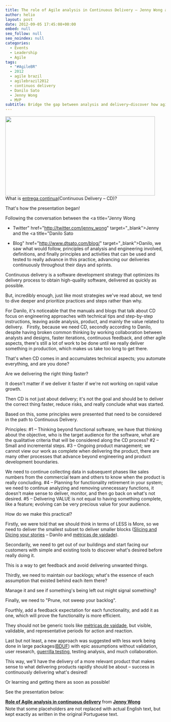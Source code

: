 ```yaml
---
title: The role of Agile analysis in Continuous Delivery – Jenny Wong and Danilo Sato
author: helio
layout: post
date: 2012-09-05 17:45:08+00:00
embed: null
seo_follow: null
seo_noindex: null
categories:
  - Events
  - Leadership
  - Agile
tags:
  - "#AgileBR"
  - 2012
  - agile brazil
  - agilebrazil2012
  - continuos delivery
  - Danilo Sato
  - Jenny Wong
  - MVP
subtitle: Bridge the gap between analysis and delivery—discover how agile analysts embed with teams, validate assumptions early, and ensure you're building the right thing fast
---
```


**[<img class="aligncenter size-full wp-image-596" src="/uploads/2012/09/Screen-Shot-2012-09-05-at-3.07.27-PM.png" alt="" width="470" height="249" srcset="/uploads/2012/09/Screen-Shot-2012-09-05-at-3.07.27-PM.png 470w, /uploads/2012/09/Screen-Shot-2012-09-05-at-3.07.27-PM-300x158.png 300w" sizes="(max-width: 470px) 100vw, 470px" />][1]** What is <a title="Continuos Delivery" href="http://en.wikipedia.org/wiki/Continuous_delivery" target="_blank">entrega continua</a>(Continuous Delivery – CD)?

That's how the presentation began!

Following the conversation between the <a title="Jenny Wong

- Twitter" href="http://twitter.com/jenny_wong" target="\_blank">Jenny</a> and the <a title="Danilo Sato

- Blog" href="http://www.dtsato.com/blog/" target="\_blank">Danilo</a>, we saw what would follow, principles of analysis and engineering involved, definitions, and finally principles and activities that can be used and tested to really advance in this practice, advancing our deliveries continuously throughout their days and sprints.

Continuous delivery is a software development strategy that optimizes its delivery process to obtain high-quality software, delivered as quickly as possible.

But, incredibly enough, just like most strategies we've read about, we tend to dive deeper and prioritize practices and steps rather than why.

For Danilo, it's noticeable that the manuals and blogs that talk about CD focus on engineering approaches with technical tips and step-by-step instructions, leaving aside analysis, product, and mainly the value related to delivery. &nbsp; Firstly, because we need CD, secondly according to Danilo, despite having broken common thinking by working collaboration between analysts and designs, faster iterations, continuous feedback, and other agile aspects, there's still a lot of work to be done until we really deliver something in production, which makes us take too long to get there.

That's when CD comes in and accumulates technical aspects; you automate everything, and are you done?

Are we delivering the right thing faster?

It doesn't matter if we deliver it faster if we're not working on rapid value growth.

Then CD is not just about delivery; it's not the goal and should be to deliver the correct thing faster, reduce risks, and really conclude what was started.

Based on this, some principles were presented that need to be considered in the path to Continuous Delivery.

Principles: #1 – Thinking beyond functional software, we have that thinking about the objective, who is the target audience for the software, what are the qualitative criteria that will be considered along the CD process? #2 – Small and incremental steps. #3 – Ongoing product management; we cannot view our work as complete when delivering the product, there are many other processes that advance beyond engineering and product development boundaries.

We need to continue collecting data in subsequent phases like sales numbers from the commercial team and others to know when the product is really concluding. #4 – Planning for functionality retirement in your system; we need to continue analyzing and removing unnecessary functions, it doesn't make sense to deliver, monitor, and then go back on what's not desired. #5 – Delivering VALUE is not equal to having something complete, like a feature; evolving can be very precious value for your audience.

How do we make this practical?

Firstly, we were told that we should think in terms of LESS is More, so we need to deliver the smallest subset to deliver smaller blocks ([Slicing and Dicing your stories][2] – Danilo and <a title="Métricas de vaidade" href="http://techcrunch.com/2011/07/30/vanity-metrics/" target="_blank">métricas de vaidade</a>).

Secondarily, we need to get out of our buildings and start facing our customers with simple and existing tools to discover what's desired before really doing it.

This is a way to get feedback and avoid delivering unwanted things.

Thirdly, we need to maintain our backlogs; what's the essence of each assumption that existed behind each item there?

Manage it and see if something's being left out might signal something?

Finally, we need to "Prune, not sweep your backlog".

Fourthly, add a feedback expectation for each functionality, and add it as one, which will prove the functionality is more efficient.

They should not be generic tools like <a title="Métricas de vaidade" href="http://techcrunch.com/2011/07/30/vanity-metrics/" target="_blank">métricas de vaidade</a>, but visible, validable, and representative periods for action and reaction.

Last but not least, a new approach was suggested with less work being done in large packages(<a title="Big Design Up Front" href="http://en.wikipedia.org/wiki/Big_Design_Up_Front" target="_blank">BDUF</a>) with epic assumptions without validation, user research, <a title="Guerilla Testing" href="http://www.slideshare.net/andybudd/guerilla-usability-testing" target="_blank">guerrilla testing</a>, testing analysis, and much collaboration.

This way, we'll have the delivery of a more relevant product that makes sense to what delivering products rapidly should be about – success in continuously delivering what's desired!

Or learning and getting there as soon as possible!

See the presentation below:

<div style="margin-bottom:5px">
 <strong> <a href="http://www.slideshare.net/JennyWong8/role-of-agile-analysis-in-continuous-delivery" title="Role of Agile analysis in continuous delivery" target="_blank">Role of Agile analysis in continuous delivery</a> </strong> from <strong><a href="http://www.slideshare.net/JennyWong8" target="_blank">Jenny Wong</a></strong>
</div>
 Note that some placeholders are not replaced with actual English text, but kept exactly as written in the original Portuguese text.

[2]: http://www.slideshare.net/JennyWong8/slicing-and-dicing-your-user-stories "Slicing and Dicing user stories"
[1]: /uploads/2012/09/Screen-Shot-2012-09-05-at-3.07.27-PM.png
